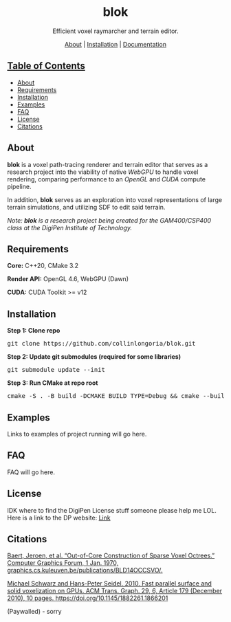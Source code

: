 <h1 align="center">blok</h1>
<p align="center">
    Efficient voxel raymarcher and terrain editor.
</p>

<p align="center">
    <a href="#about">About</a>
    |
    <a href="#installation">Installation</a>
    |
    <a href="https://github.com/collinlongoria/blok/wiki">Documentation</href>
</p>

## Table of Contents
- [About](#about)
- [Requirements](#requirements)
- [Installation](#installation)
- [Examples](#examples)
- [FAQ](#faq)
- [License](#license)
- [Citations](#citations)

## About
**blok** is a voxel path-tracing renderer and terrain editor that serves as a research project into the viability of native *WebGPU* to handle voxel rendering, comparing performance to an *OpenGL* and *CUDA* compute pipeline.

In addition, **blok** serves as an exploration into voxel representations of large terrain simulations, and utilizing SDF to edit said terrain.

*Note: **blok** is a research project being created for the GAM400/CSP400 class at the DigiPen Institute of Technology.*

## Requirements
<p><b>Core:</b> C++20, CMake 3.2</p>
<p><b>Render API:</b> OpenGL 4.6, WebGPU (Dawn)</p>
<p><b>CUDA:</b> CUDA Toolkit >= v12</p>

## Installation
**Step 1: Clone repo**
<pre>
git clone https://github.com/collinlongoria/blok.git
</pre>

**Step 2: Update git submodules (required for some libraries)**
<pre>
git submodule update --init
</pre>

**Step 3: Run CMake at repo root**
<pre>
cmake -S . -B build -DCMAKE_BUILD_TYPE=Debug && cmake --build build && ./build/Debug/bin/blok
</pre>

## Examples
Links to examples of project running will go here.

## FAQ
FAQ will go here.

## License
IDK where to find the DigiPen License stuff someone please help me LOL. Here is a link to the DP website: <a href="https://www.digipen.edu/student-portal/student-services/ip-policy#ip-policy" target=_blank>Link</a>

## Citations
<a href="https://graphics.cs.kuleuven.be/publications/BLD14OCCSVO/BLD14OCCSVO_paper.pdf" target="_blank">Baert, Jeroen, et al. “Out-of-Core Construction of Sparse Voxel Octrees.” Computer Graphics Forum, 1 Jan. 1970, graphics.cs.kuleuven.be/publications/BLD14OCCSVO/.</a>

<a href="https://dl.acm.org/doi/abs/10.1145/1882261.1866201" target="_blank">    Michael Schwarz and Hans-Peter Seidel. 2010. Fast parallel surface and solid voxelization on GPUs. ACM Trans. Graph. 29, 6, Article 179 (December 2010), 10 pages. https://doi.org/10.1145/1882261.1866201

</a>(Paywalled) -  sorry

